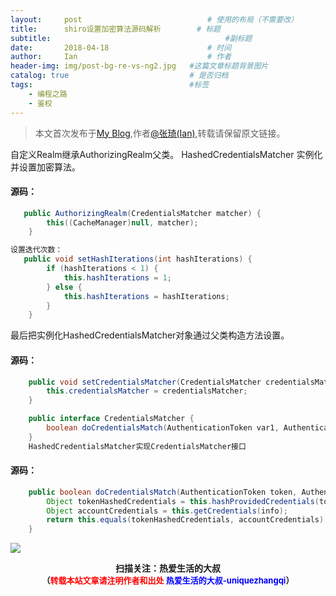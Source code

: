 ---layout:     post             				# 使用的布局（不需要改）title:      shiro设置加密算法源码解析        # 标题 subtitle:    					  				#副标题date:       2018-04-18  					# 时间author:     Ian                  			# 作者header-img: img/post-bg-re-vs-ng2.jpg	#这篇文章标题背景图片catalog: true                        	# 是否归档tags:                              		#标签    - 编程之路    - 鉴权---> 本文首次发布于[My Blog](http://uniquezhangqi.top),作者[@张琦(Ian)](http://uniquezhangqi.top/about/),转载请保留原文链接。自定义Realm继承AuthorizingRealm父类。HashedCredentialsMatcher 实例化并设置加密算法。#### 源码：```java   public AuthorizingRealm(CredentialsMatcher matcher) {        this((CacheManager)null, matcher);    }设置迭代次数：   public void setHashIterations(int hashIterations) {        if (hashIterations < 1) {            this.hashIterations = 1;        } else {            this.hashIterations = hashIterations;        }    }```最后把实例化HashedCredentialsMatcher对象通过父类构造方法设置。#### 源码：```java    public void setCredentialsMatcher(CredentialsMatcher credentialsMatcher) {        this.credentialsMatcher = credentialsMatcher;    }    public interface CredentialsMatcher {        boolean doCredentialsMatch(AuthenticationToken var1, AuthenticationInfo var2);    }    HashedCredentialsMatcher实现CredentialsMatcher接口```#### 源码：```java    public boolean doCredentialsMatch(AuthenticationToken token, AuthenticationInfo info) {        Object tokenHashedCredentials = this.hashProvidedCredentials(token, info);        Object accountCredentials = this.getCredentials(info);        return this.equals(tokenHashedCredentials, accountCredentials);    }```![](https://ws3.sinaimg.cn/large/006tKfTcgy1fqj5aochgoj309k09kmwz.jpg)<b><center>扫描关注：热爱生活的大叔</center><b><center><font size="2">（<font size="2" color="#FF0000">转载本站文章请注明作者和出处</font> <font size="2" color="#0000FF">热爱生活的大叔-uniquezhangqi</font><font size="2">）</font>
